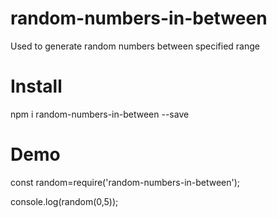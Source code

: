 # random-numbers-in-between
Used to generate random numbers between specified range

# Install
npm  i  random-numbers-in-between  --save

# Demo

const random=require('random-numbers-in-between');

console.log(random(0,5));